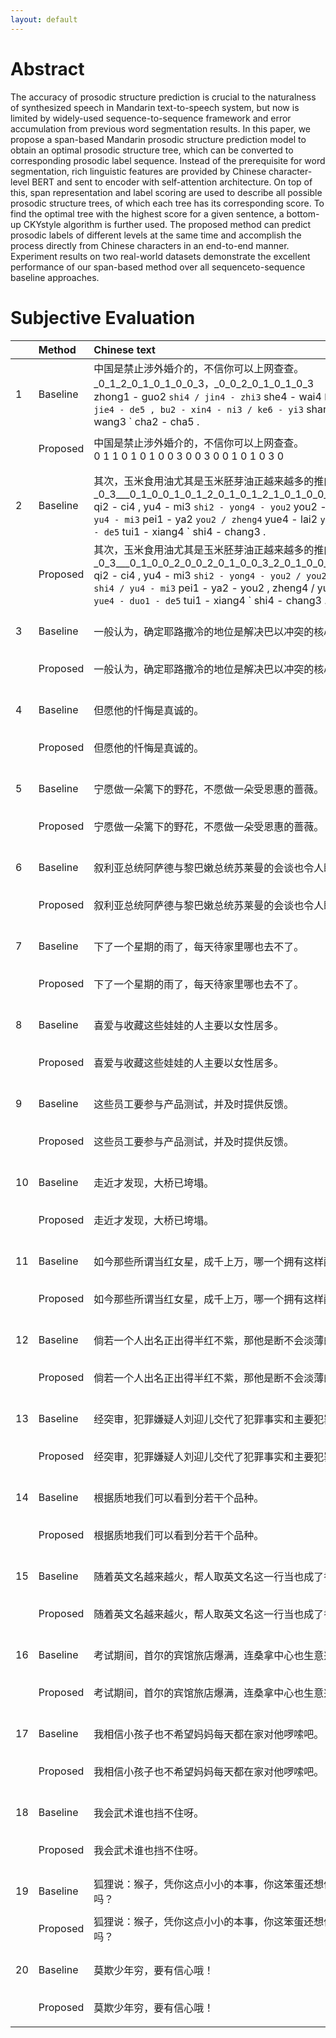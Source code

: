 ```yaml
---
layout: default
---
```


# Abstract

The accuracy of prosodic structure prediction is crucial to the naturalness of synthesized speech in Mandarin text-to-speech system, but now is limited by widely-used sequence-to-sequence framework and error accumulation from previous word segmentation results. In this paper, we propose a span-based Mandarin prosodic structure prediction model to obtain an optimal prosodic structure tree, which can be converted to corresponding prosodic label sequence. Instead of the prerequisite for word segmentation, rich linguistic features are provided by Chinese character-level BERT and sent to encoder with self-attention architecture. On top of this, span representation and label scoring are used to describe all possible prosodic structure trees, of which each tree has its corresponding score. To find the optimal tree with the highest score for a given sentence, a bottom-up CKYstyle algorithm is further used. The proposed method can predict prosodic labels of different levels at the same time and accomplish the process directly from Chinese characters in an end-to-end manner. Experiment results on two real-world datasets demonstrate the excellent performance of our span-based method over all sequenceto-sequence baseline approaches.

# Subjective Evaluation

|         |    Method     | Chinese text | Audio |
|:--|:---------|:---------------------------------------|:------|
| 1 | Baseline | 中国是禁止涉外婚介的，不信你可以上网查查。<br> _0_1_2_0_1_0_1_0_0_3，_0_0_2_0_1_0_1_0_3 <br> zhong1 - guo2 ` shi4 / jin4 - zhi3 ` she4 - wai4 ` hun1 - jie4 - de5 , bu2 - xin4 - ni3 / ke6 - yi3 ` shang4 - wang3 ` cha2 - cha5 . |<audio controls><source src="./wavs/Baseline/b01.wav" type="audio/wav">Your browser does not support the audio element.</audio> |
|   | Proposed | 中国是禁止涉外婚介的，不信你可以上网查查。<br> 0  1   1   0 1   0 1    0  0 3 0     0 3    0 0 1    0 1   0 3 0 |<audio controls><source src="./wavs/Proposed/p01.wav" type="audio/wav">Your browser does not support the audio element.</audio>   |
|   |    |   |
| 2 | Baseline | 其次，玉米食用油尤其是玉米胚芽油正越来越多的推向市场。<br> _0_3___0_1_0_0_1_0_1_2_0_1_0_1_2_1_0_1_0_0_1_0_1_0_3 <br>qi2 - ci4 , yu4 - mi3 ` shi2 - yong4 - you2 ` you2 - qi2 ` shi4 / yu4 - mi3 ` pei1 - ya2 ` you2 / zheng4 ` yue4 - lai2 ` yue4 - duo1 - de5 ` tui1 - xiang4 ` shi4 - chang3 .|<audio controls><source src="./wavs/Baseline/b02.wav" type="audio/wav">Your browser does not support the audio element.</audio> |
|   | Proposed | 其次，玉米食用油尤其是玉米胚芽油正越来越多的推向市场。<br> _0_3___0_1_0_0_2_0_0_2_0_1_0_0_3_2_0_1_0_0_1_0_1_0_3 <br>qi2 - ci4 , yu4 - mi3 ` shi2 - yong4 - you2 / you2 - qi2 - shi4 / yu4 - mi3 ` pei1 - ya2 - you2 , zheng4 / yue4 - lai2 ` yue4 - duo1 - de5 ` tui1 - xiang4 ` shi4 - chang3 . |<audio controls><source src="./wavs/Proposed/p02.wav" type="audio/wav">Your browser does not support the audio element.</audio>   |
|   |    |   |
| 3 | Baseline | 一般认为，确定耶路撒冷的地位是解决巴以冲突的核心问题。|<audio controls><source src="./wavs/Baseline/b03.wav" type="audio/wav">Your browser does not support the audio element.</audio> |
|   | Proposed | 一般认为，确定耶路撒冷的地位是解决巴以冲突的核心问题。 |<audio controls><source src="./wavs/Proposed/p03.wav" type="audio/wav">Your browser does not support the audio element.</audio>   |
|   |    |   |
| 4 | Baseline | 但愿他的忏悔是真诚的。|<audio controls><source src="./wavs/Baseline/b04.wav" type="audio/wav">Your browser does not support the audio element.</audio> |
|   | Proposed | 但愿他的忏悔是真诚的。 |<audio controls><source src="./wavs/Proposed/p04.wav" type="audio/wav">Your browser does not support the audio element.</audio>   |
|   |    |   |
| 5 | Baseline | 宁愿做一朵篱下的野花，不愿做一朵受恩惠的蔷薇。|<audio controls><source src="./wavs/Baseline/b05.wav" type="audio/wav">Your browser does not support the audio element.</audio> |
|   | Proposed | 宁愿做一朵篱下的野花，不愿做一朵受恩惠的蔷薇。 |<audio controls><source src="./wavs/Proposed/p05.wav" type="audio/wav">Your browser does not support the audio element.</audio>   |
|   |    |   |
| 6 | Baseline | 叙利亚总统阿萨德与黎巴嫩总统苏莱曼的会谈也令人瞩目。|<audio controls><source src="./wavs/Baseline/b06.wav" type="audio/wav">Your browser does not support the audio element.</audio> |
|   | Proposed | 叙利亚总统阿萨德与黎巴嫩总统苏莱曼的会谈也令人瞩目。 |<audio controls><source src="./wavs/Proposed/p06.wav" type="audio/wav">Your browser does not support the audio element.</audio>   |
|   |    |   |
| 7 | Baseline | 下了一个星期的雨了，每天待家里哪也去不了。|<audio controls><source src="./wavs/Baseline/b07.wav" type="audio/wav">Your browser does not support the audio element.</audio> |
|   | Proposed | 下了一个星期的雨了，每天待家里哪也去不了。 |<audio controls><source src="./wavs/Proposed/p07.wav" type="audio/wav">Your browser does not support the audio element.</audio>   |
|   |    |   |
| 8 | Baseline | 喜爱与收藏这些娃娃的人主要以女性居多。|<audio controls><source src="./wavs/Baseline/b08.wav" type="audio/wav">Your browser does not support the audio element.</audio> |
|   | Proposed | 喜爱与收藏这些娃娃的人主要以女性居多。 |<audio controls><source src="./wavs/Proposed/p08.wav" type="audio/wav">Your browser does not support the audio element.</audio>   |
|   |    |   |
| 9 | Baseline | 这些员工要参与产品测试，并及时提供反馈。|<audio controls><source src="./wavs/Baseline/b09.wav" type="audio/wav">Your browser does not support the audio element.</audio> |
|   | Proposed | 这些员工要参与产品测试，并及时提供反馈。 |<audio controls><source src="./wavs/Proposed/p09.wav" type="audio/wav">Your browser does not support the audio element.</audio>   |
|   |    |   |
| 10 | Baseline | 走近才发现，大桥已垮塌。|<audio controls><source src="./wavs/Baseline/b10.wav" type="audio/wav">Your browser does not support the audio element.</audio> |
|   | Proposed | 走近才发现，大桥已垮塌。 |<audio controls><source src="./wavs/Proposed/p10.wav" type="audio/wav">Your browser does not support the audio element.</audio>   |
|   |    |   |
| 11 | Baseline | 如今那些所谓当红女星，成千上万，哪一个拥有这样酷的眼神。|<audio controls><source src="./wavs/Baseline/b11.wav" type="audio/wav">Your browser does not support the audio element.</audio> |
|    | Proposed | 如今那些所谓当红女星，成千上万，哪一个拥有这样酷的眼神。 |<audio controls><source src="./wavs/Proposed/p11.wav" type="audio/wav">Your browser does not support the audio element.</audio>   |
|   |    |   |
| 12 | Baseline | 倘若一个人出名正出得半红不紫，那他是断不会淡薄的。|<audio controls><source src="./wavs/Baseline/b12.wav" type="audio/wav">Your browser does not support the audio element.</audio> |
|    | Proposed | 倘若一个人出名正出得半红不紫，那他是断不会淡薄的。 |<audio controls><source src="./wavs/Proposed/p12.wav" type="audio/wav">Your browser does not support the audio element.</audio>   |
|   |    |   |
| 13 | Baseline | 经突审，犯罪嫌疑人刘迎儿交代了犯罪事实和主要犯罪动机。|<audio controls><source src="./wavs/Baseline/b13.wav" type="audio/wav">Your browser does not support the audio element.</audio> |
|    | Proposed | 经突审，犯罪嫌疑人刘迎儿交代了犯罪事实和主要犯罪动机。 |<audio controls><source src="./wavs/Proposed/p13.wav" type="audio/wav">Your browser does not support the audio element.</audio>   |
|   |    |   |
| 14 | Baseline | 根据质地我们可以看到分若干个品种。|<audio controls><source src="./wavs/Baseline/b14.wav" type="audio/wav">Your browser does not support the audio element.</audio> |
|    | Proposed | 根据质地我们可以看到分若干个品种。 |<audio controls><source src="./wavs/Proposed/p14.wav" type="audio/wav">Your browser does not support the audio element.</audio>   |
|   |    |   |
| 15 | Baseline | 随着英文名越来越火，帮人取英文名这一行当也成了香馍馍。|<audio controls><source src="./wavs/Baseline/b15.wav" type="audio/wav">Your browser does not support the audio element.</audio> |
|    | Proposed | 随着英文名越来越火，帮人取英文名这一行当也成了香馍馍。 |<audio controls><source src="./wavs/Proposed/p15.wav" type="audio/wav">Your browser does not support the audio element.</audio>   |
|   |    |   |
| 16 | Baseline | 考试期间，首尔的宾馆旅店爆满，连桑拿中心也生意兴隆。|<audio controls><source src="./wavs/Baseline/b16.wav" type="audio/wav">Your browser does not support the audio element.</audio> |
|    | Proposed | 考试期间，首尔的宾馆旅店爆满，连桑拿中心也生意兴隆。 |<audio controls><source src="./wavs/Proposed/p16.wav" type="audio/wav">Your browser does not support the audio element.</audio>   |
|   |    |   |
| 17 | Baseline | 我相信小孩子也不希望妈妈每天都在家对他啰嗦吧。|<audio controls><source src="./wavs/Baseline/b17.wav" type="audio/wav">Your browser does not support the audio element.</audio> |
|    | Proposed | 我相信小孩子也不希望妈妈每天都在家对他啰嗦吧。 |<audio controls><source src="./wavs/Proposed/p17.wav" type="audio/wav">Your browser does not support the audio element.</audio>   |
|   |    |   |
| 18 | Baseline | 我会武术谁也挡不住呀。|<audio controls><source src="./wavs/Baseline/b18.wav" type="audio/wav">Your browser does not support the audio element.</audio> |
|    | Proposed | 我会武术谁也挡不住呀。 |<audio controls><source src="./wavs/Proposed/p18.wav" type="audio/wav">Your browser does not support the audio element.</audio>   |
|   |    |   |
| 19 | Baseline | 狐狸说：猴子，凭你这点小小的本事，你这笨蛋还想做兽中之王吗？|<audio controls><source src="./wavs/Baseline/b19.wav" type="audio/wav">Your browser does not support the audio element.</audio> |
|    | Proposed | 狐狸说：猴子，凭你这点小小的本事，你这笨蛋还想做兽中之王吗？ |<audio controls><source src="./wavs/Proposed/p19.wav" type="audio/wav">Your browser does not support the audio element.</audio>   |
|   |    |   |
| 20 | Baseline | 莫欺少年穷，要有信心哦！|<audio controls><source src="./wavs/Baseline/b20.wav" type="audio/wav">Your browser does not support the audio element.</audio> |
|    | Proposed | 莫欺少年穷，要有信心哦！ |<audio controls><source src="./wavs/Proposed/p20.wav" type="audio/wav">Your browser does not support the audio element.</audio>   |


